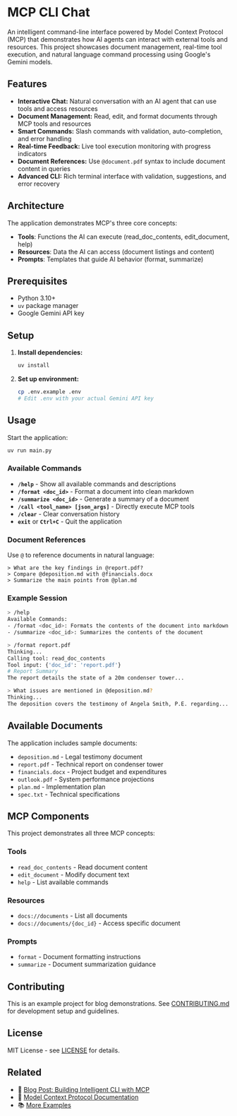 # MCP CLI Chat


An intelligent command-line interface powered by Model Context Protocol (MCP) that demonstrates how AI agents can interact with external tools and resources. This project showcases document management, real-time tool execution, and natural language command processing using Google's Gemini models.

## Features

- **Interactive Chat:** Natural conversation with an AI agent that can use tools and access resources
- **Document Management:** Read, edit, and format documents through MCP tools and resources
- **Smart Commands:** Slash commands with validation, auto-completion, and error handling
- **Real-time Feedback:** Live tool execution monitoring with progress indicators
- **Document References:** Use `@document.pdf` syntax to include document content in queries
- **Advanced CLI:** Rich terminal interface with validation, suggestions, and error recovery

## Architecture

The application demonstrates MCP's three core concepts:
- **Tools**: Functions the AI can execute (read_doc_contents, edit_document, help)
- **Resources**: Data the AI can access (document listings and content)
- **Prompts**: Templates that guide AI behavior (format, summarize)

## Prerequisites

- Python 3.10+
- `uv` package manager
- Google Gemini API key

## Setup

1. **Install dependencies:**
   ```bash
   uv install
   ```

2. **Set up environment:**
   ```bash
   cp .env.example .env
   # Edit .env with your actual Gemini API key
   ```

## Usage

Start the application:
```bash
uv run main.py
```

### Available Commands

- **`/help`** - Show all available commands and descriptions
- **`/format <doc_id>`** - Format a document into clean markdown
- **`/summarize <doc_id>`** - Generate a summary of a document
- **`/call <tool_name> [json_args]`** - Directly execute MCP tools
- **`/clear`** - Clear conversation history
- **`exit`** or **`Ctrl+C`** - Quit the application

### Document References

Use `@` to reference documents in natural language:
```
> What are the key findings in @report.pdf?
> Compare @deposition.md with @financials.docx
> Summarize the main points from @plan.md
```

### Example Session

```bash
> /help
Available Commands:
- /format <doc_id>: Formats the contents of the document into markdown
- /summarize <doc_id>: Summarizes the contents of the document

> /format report.pdf
Thinking...
Calling tool: read_doc_contents
Tool input: {'doc_id': 'report.pdf'}
# Report Summary
The report details the state of a 20m condenser tower...

> What issues are mentioned in @deposition.md?
Thinking...
The deposition covers the testimony of Angela Smith, P.E. regarding...
```

## Available Documents

The application includes sample documents:
- `deposition.md` - Legal testimony document
- `report.pdf` - Technical report on condenser tower
- `financials.docx` - Project budget and expenditures
- `outlook.pdf` - System performance projections
- `plan.md` - Implementation plan
- `spec.txt` - Technical specifications

## MCP Components

This project demonstrates all three MCP concepts:

### Tools
- `read_doc_contents` - Read document content
- `edit_document` - Modify document text
- `help` - List available commands

### Resources  
- `docs://documents` - List all documents
- `docs://documents/{doc_id}` - Access specific document

### Prompts
- `format` - Document formatting instructions
- `summarize` - Document summarization guidance

## Contributing

This is an example project for blog demonstrations. See [CONTRIBUTING.md](CONTRIBUTING.md) for development setup and guidelines.

## License

MIT License - see [LICENSE](LICENSE) for details.

## Related

- 📝 [Blog Post: Building Intelligent CLI with MCP](https://jash-naik-blogs.vercel.app/blog/mcp-protocol-a-practical-guide)
- 🔗 [Model Context Protocol Documentation](https://modelcontextprotocol.io/)
- 📚 [More Examples](https://github.com/Infernus007/jash-naik-blogs/tree/master/blogs-examples)